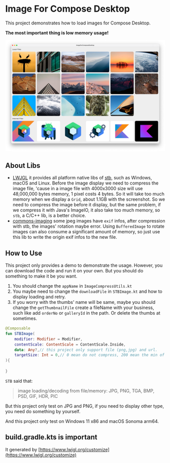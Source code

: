 # Image For Compose Desktop

This project demonstrates how to load images for Compose Desktop.

**The most important thing is low memory usage!**

![img_1.png](img_1.png)

## About Libs

* [LWJGL](https://github.com/LWJGL/lwjgl3) it provides all platform native libs of [stb](https://github.com/nothings/stb), such as Windows, macOS and Linux. Before the image display we need to compress the image file, 'cause in a image file with 4000x3000 size will use 48,000,000 bytes memory, 1 pixel costs 4 bytes. So it will take too much memory when we display a `Grid`, about 1.1GB with the screenshot. So we need to compress the image before it display, but the same problem, if we compress it with Java's ImageIO, it also take too much memory, so `stb`, a C/C++ lib, is a better choice. 
* [commons-imaging](https://github.com/apache/commons-imaging) some jpeg images have `exif` infos, after compression with stb, the images' rotation maybe error. Using `BufferedImage` to rotate images can also consume a significant amount of memory, so just use this lib to write the origin exif infos to the new file.

## How to Use

This project only provides a demo to demonstrate the usage. However, you can download the code and run it on your own. But you should do something to make it be you want.

1. You should change the `appName` in `ImageCompressUtils.kt`
2. You maybe need to change the `downloadFile` in `STBImage.kt` and how to display loading and retry.
3. If you worry with the thumbs' name will be same, maybe you should change the `getThumbnailFile` create a fileName with your business, such like add `orderNo` or `galleryId` in the path. Or delete the thumbs at sometimes.

```kotlin
@Composable
fun STBImage(
    modifier: Modifier = Modifier,
    contentScale: ContentScale = ContentScale.Inside,
    data: Any?,// this project only support file (png,jpg) and url.
    targetSize: Int = 0,// 0 mean do not compress, 200 mean the min of width and height will be compressed to 200 and other one will be fit.
){
    
}
```

`STB` said that:

> image loading/decoding from file/memory: JPG, PNG, TGA, BMP, PSD, GIF, HDR, PIC

But this project only test on JPG and PNG, if you need to display other type, you need do something by yourself.

And this project only test on Windows 11 x86 and macOS Sonoma arm64.


## build.gradle.kts is important

It generated by [https://www.lwjgl.org/customize](https://www.lwjgl.org/customize)
